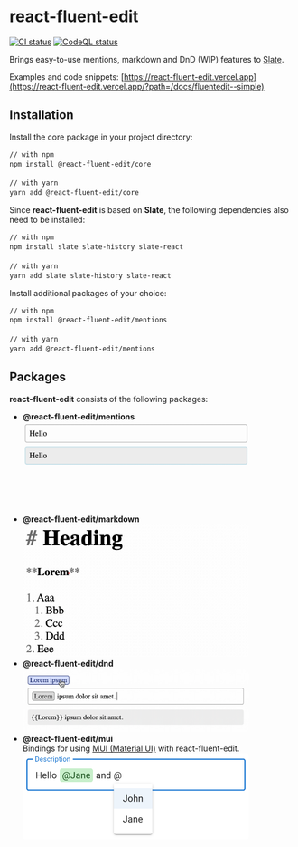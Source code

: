 # react-fluent-edit

[![CI status][github-ci-action-image]][github-ci-action-url]
[![CodeQL status][github-codeql-analysis-action-image]][github-codeql-analysis-action-url]

[github-ci-action-image]: https://github.com/sodenn/react-fluent-edit/actions/workflows/ci.yml/badge.svg
[github-ci-action-url]: https://github.com/sodenn/react-fluent-edit/actions/workflows/ci.yml
[github-codeql-analysis-action-image]: https://github.com/sodenn/react-fluent-edit/actions/workflows/codeql-analysis.yml/badge.svg
[github-codeql-analysis-action-url]: https://github.com/sodenn/react-fluent-edit/actions/workflows/codeql-analysis.yml

Brings easy-to-use mentions, markdown and DnD (WIP) features to [Slate](https://github.com/ianstormtaylor/slate).

Examples and code snippets: [https://react-fluent-edit.vercel.app](https://react-fluent-edit.vercel.app/?path=/docs/fluentedit--simple)

## Installation

Install the core package in your project directory:

```bash
// with npm
npm install @react-fluent-edit/core

// with yarn
yarn add @react-fluent-edit/core
```

Since **react-fluent-edit** is based on **Slate**, the following dependencies also need to be installed:

```bash
// with npm
npm install slate slate-history slate-react

// with yarn
yarn add slate slate-history slate-react
```

Install additional packages of your choice:

```bash
// with npm
npm install @react-fluent-edit/mentions

// with yarn
yarn add @react-fluent-edit/mentions
```

## Packages

**react-fluent-edit** consists of the following packages:

- **@react-fluent-edit/mentions**<br>
  <img width="400" src="resources/mentions.gif" alt="Screenshot" style="border-radius: 4px">
- **@react-fluent-edit/markdown**<br>
  <img width="400" src="resources/markdown.gif" alt="Screenshot" style="border-radius: 4px">
- **@react-fluent-edit/dnd**<br>
  <img width="400" src="resources/dnd.gif" alt="Screenshot" style="border-radius: 4px">
- **@react-fluent-edit/mui**<br>
  Bindings for using [MUI (Material UI)](https://mui.com/) with react-fluent-edit.<br>
  <img width="400" src="resources/mui.png" alt="Screenshot" style="border-radius: 4px">
